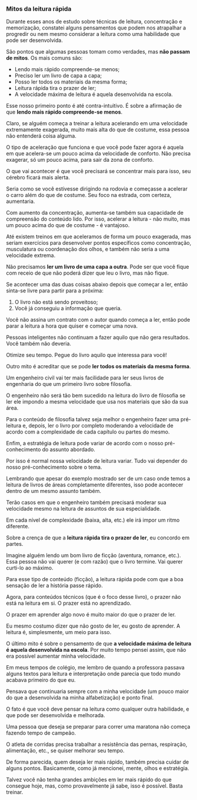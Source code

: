 ### Mitos da leitura rápida

Durante esses anos de estudo sobre técnicas de leitura, concentração e memorização, constatei alguns pensamentos que podem nos atrapalhar a progredir ou nem mesmo considerar a leitura como uma habilidade que pode ser desenvolvida.

São pontos que algumas pessoas tomam como verdades, mas **não passam de mitos**. Os mais comuns são:

* Lendo mais rápido compreende-se menos;
* Preciso ler um livro de capa a capa;
* Posso ler todos os materiais da mesma forma;
* Leitura rápida tira o prazer de ler;
* A velocidade máxima de leitura é aquela desenvolvida na escola.

Esse nosso primeiro ponto é até contra-intuitivo. É sobre a afirmação de que **lendo mais rápido compreende-se menos**.

Claro, se alguém começa a treinar a leitura acelerando em uma velocidade extremamente exagerada, muito mais alta do que de costume, essa pessoa não entenderá coisa alguma.

O tipo de aceleração que funciona e que você pode fazer agora é aquela em que acelera-se um pouco acima da velocidade de conforto. Não precisa exagerar, só um pouco acima, para sair da zona de conforto.

O que vai acontecer é que você precisará se concentrar mais para isso, seu cérebro ficará mais alerta.

Seria como se você estivesse dirigindo na rodovia e começasse a acelerar o carro além do que de costume. Seu foco na estrada, com certeza, aumentaria.

Com aumento da concentração, aumenta-se também sua capacidade de compreensão do conteúdo lido. Por isso, acelerar a leitura - não muito, mas um pouco acima do que de costume - é vantajoso.

Até existem treinos em que aceleramos de forma um pouco exagerada, mas seriam exercícios para desenvolver pontos específicos como concentração, musculatura ou coordenação dos olhos, e também não seria a uma velocidade extrema.

Não precisamos **ler um livro de uma capa a outra**. Pode ser que você fique com receio de que não poderá dizer que leu o livro, mas não fique.

Se acontecer uma das duas coisas abaixo depois que começar a ler, então sinta-se livre para partir para a próxima:

1. O livro não está sendo proveitoso;
2. Você já conseguiu a informação que queria.

Você não assina um contrato com o autor quando começa a ler, então pode parar a leitura a hora que quiser e começar uma nova.

Pessoas inteligentes não continuam a fazer aquilo que não gera resultados. Você também não deveria.

Otimize seu tempo. Pegue do livro aquilo que interessa para você!

Outro mito é acreditar que se pode **ler todos os materiais da mesma forma**.

Um engenheiro civil vai ter mais facilidade para ler seus livros de engenharia do que um primeiro livro sobre filosofia.

O engenheiro não será tão bem sucedido na leitura do livro de filosofia se ler ele impondo a mesma velocidade que usa nos materiais que são da sua área.

Para o conteúdo de filosofia talvez seja melhor o engenheiro fazer uma pré-leitura e, depois, ler o livro por completo moderando a velocidade de acordo com a complexidade de cada capítulo ou partes do mesmo.

Enfim, a estratégia de leitura pode variar de acordo com o nosso pré-conhecimento do assunto abordado.

Por isso é normal nossa velocidade de leitura variar. Tudo vai depender do nosso pré-conhecimento sobre o tema.

Lembrando que apesar do exemplo mostrado ser de um caso onde temos a leitura de livros de áreas completamente diferentes, isso pode acontecer dentro de um mesmo assunto também.

Terão casos em que o engenheiro também precisará moderar sua velocidade mesmo na leitura de assuntos de sua especialidade.

Em cada nível de complexidade (baixa, alta, etc.) ele irá impor um ritmo diferente.

Sobre a crença de que a **leitura rápida tira o prazer de ler**, eu concordo em partes.

Imagine alguém lendo um bom livro de ficção (aventura, romance, etc.). Essa pessoa não vai querer (e com razão) que o livro termine. Vai querer curti-lo ao máximo.

Para esse tipo de conteúdo (ficção), a leitura rápida pode com que a boa sensação de ler a história passe rápido.

Agora, para conteúdos técnicos (que é o foco desse livro), o prazer não está na leitura em si. O prazer está no aprendizado.

O prazer em aprender algo novo é muito maior do que o prazer de ler.

Eu mesmo costumo dizer que não gosto de ler, eu gosto de aprender. A leitura é, simplesmente, um meio para isso.

O último mito é sobre o pensamento de que **a velocidade máxima de leitura é aquela desenvolvida na escola**. Por muito tempo pensei assim, que não era possível aumentar minha velocidade.

Em meus tempos de colégio, me lembro de quando a professora passava alguns textos para leitura e interpretação onde parecia que todo mundo acabava primeiro do que eu.

Pensava que continuaria sempre com a minha velocidade (um pouco maior do que a desenvolvida na minha alfabetização) e ponto final.

O fato é que você deve pensar na leitura como qualquer outra habilidade, e que pode ser desenvolvida e melhorada.

Uma pessoa que deseja se preparar para correr uma maratona não começa fazendo tempo de campeão.

O atleta de corridas precisa trabalhar a resistência das pernas, respiração, alimentação, etc., se quiser melhorar seu tempo.

De forma parecida, quem deseja ler mais rápido, também precisa cuidar de alguns pontos. Basicamente, como já mencionei, mente, olhos e estratégia.

Talvez você não tenha grandes ambições em ler mais rápido do que consegue hoje, mas, como provavelmente já sabe, isso é possível. Basta treinar.

